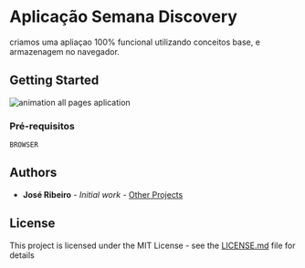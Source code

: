 # Aplicação Semana Discovery

criamos uma apliaçao 100% funcional utilizando conceitos base, e armazenagem no navegador.

## Getting Started

![animation all pages aplication](https://github.com/JoseKcarvalho/desafiosRocketseatLaunchbase/blob/main/readme.gif)

### Pré-requisitos

```
BROWSER
```

## Authors

* **José Ribeiro** - *Initial work* - [Other Projects](https://github.com/JoseKcarvalho)

## License

This project is licensed under the MIT License - see the [LICENSE.md](LICENSE.md) file for details

